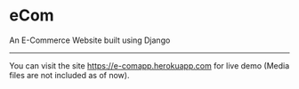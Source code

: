 # eCom
An E-Commerce Website built using Django
***
You can visit the site https://e-comapp.herokuapp.com for live demo (Media files are not included as of now).
